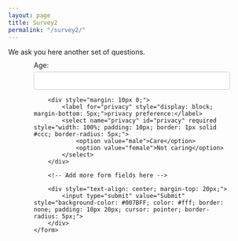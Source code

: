 ```yaml
---
layout: page
title: Survey2
permalink: "/survey2/"
---
```



<body>
     We ask you here another set of questions.
    <form action="success.html" method="post" style="max-width: 400px; margin: 0 auto; text-align: left;">
        <div style="margin: 10px 0;">
            <label for="age" style="display: block; margin-bottom: 5px;">Age:</label>
            <input type="text" name="age" id="age" required style="width: 100%; padding: 10px; border: 1px solid #ccc; border-radius: 5px;">
        </div>

        <div style="margin: 10px 0;">
            <label for="privacy" style="display: block; margin-bottom: 5px;">privacy preference:</label>
            <select name="privacy" id="privacy" required style="width: 100%; padding: 10px; border: 1px solid #ccc; border-radius: 5px;">
                <option value="male">Care</option>
                <option value="female">Not caring</option>
            </select>
        </div>

        <!-- Add more form fields here -->

        <div style="text-align: center; margin-top: 20px;">
            <input type="submit" value="Submit" style="background-color: #007BFF; color: #fff; border: none; padding: 10px 20px; cursor: pointer; border-radius: 5px;">
        </div>
    </form>
</body>

